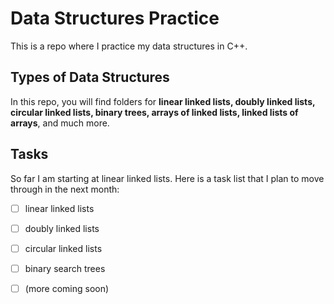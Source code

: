 # Data Structures Practice
This is a repo where I practice my data structures in C++.

## Types of Data Structures
In this repo, you will find folders for **linear linked lists,
doubly linked lists, circular linked lists, binary trees,
arrays of linked lists, linked lists of arrays**, and much more.

## Tasks
So far I am starting at linear linked lists. Here is a task list
that I plan to move through in the next month:

- [ ] linear linked lists
- [ ] doubly linked lists
- [ ] circular linked lists
- [ ] binary search trees
- [ ] \(more coming soon)


